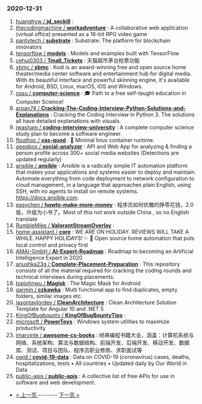 ### 2020-12-31 
1. [
        huanghyw /
**jd_seckill**](https://github.com/huanghyw/jd_seckill) : 
1. [
        thecodingmachine /
**workadventure**](https://github.com/thecodingmachine/workadventure) : A collaborative web application (virtual office) presented as a 16-bit RPG video game
1. [
        paritytech /
**substrate**](https://github.com/paritytech/substrate) : Substrate: The platform for blockchain innovators
1. [
        tensorflow /
**models**](https://github.com/tensorflow/models) : Models and examples built with TensorFlow
1. [
        cehui0303 /
**Tmall_Tickets**](https://github.com/cehui0303/Tmall_Tickets) : 天猫超市茅台抢票功能
1. [
        xbmc /
**xbmc**](https://github.com/xbmc/xbmc) : Kodi is an award-winning free and open source home theater/media center software and entertainment hub for digital media. With its beautiful interface and powerful skinning engine, it's available for Android, BSD, Linux, macOS, iOS and Windows.
1. [
        ossu /
**computer-science**](https://github.com/ossu/computer-science) : 🎓 Path to a free self-taught education in Computer Science!
1. [
        arpan74 /
**Cracking-The-Coding-Interview-Python-Solutions-and-Explanations**](https://github.com/arpan74/Cracking-The-Coding-Interview-Python-Solutions-and-Explanations) : Cracking the Coding Interview in Python 3. The solutions all have detailed explanations with visuals.
1. [
        jwasham /
**coding-interview-university**](https://github.com/jwasham/coding-interview-university) : A complete computer science study plan to become a software engineer.
1. [
        flouthoc /
**vas-quod**](https://github.com/flouthoc/vas-quod) : 🚡 Minimal linux container runtime.
1. [
        qeeqbox /
**social-analyzer**](https://github.com/qeeqbox/social-analyzer) : API and Web App for analyzing & finding a person profile across 300+ social media websites (Detections are updated regularly)
1. [
        ansible /
**ansible**](https://github.com/ansible/ansible) : Ansible is a radically simple IT automation platform that makes your applications and systems easier to deploy and maintain. Automate everything from code deployment to network configuration to cloud management, in a language that approaches plain English, using SSH, with no agents to install on remote systems. https://docs.ansible.com.
1. [
        easychen /
**howto-make-more-money**](https://github.com/easychen/howto-make-more-money) : 程序员如何优雅的挣零花钱，2.0版，升级为小书了。Most of this not work outside China , so no English translate
1. [
        RumbleMike /
**ValorantStreamOverlay**](https://github.com/RumbleMike/ValorantStreamOverlay) : 
1. [
        home-assistant /
**core**](https://github.com/home-assistant/core) : WE ARE ON HOLIDAY. REVIEWS WILL TAKE A WHILE. HAPPY HOLIDAYS! ✨ 🏡 Open source home automation that puts local control and privacy first
1. [
        AMAI-GmbH /
**AI-Expert-Roadmap**](https://github.com/AMAI-GmbH/AI-Expert-Roadmap) : Roadmap to becoming an Artificial Intelligence Expert in 2020
1. [
        anushka23g /
**Complete-Placement-Preparation**](https://github.com/anushka23g/Complete-Placement-Preparation) : This repository consists of all the material required for cracking the coding rounds and technical interviews during placements.
1. [
        topjohnwu /
**Magisk**](https://github.com/topjohnwu/Magisk) : The Magic Mask for Android
1. [
        qarmin /
**czkawka**](https://github.com/qarmin/czkawka) : Multi functional app to find duplicates, empty folders, similar images etc.
1. [
        jasontaylordev /
**CleanArchitecture**](https://github.com/jasontaylordev/CleanArchitecture) : Clean Architecture Solution Template for Angular 10 and .NET 5
1. [
        KingOfBugbounty /
**KingOfBugBountyTips**](https://github.com/KingOfBugbounty/KingOfBugBountyTips) : 
1. [
        microsoft /
**PowerToys**](https://github.com/microsoft/PowerToys) : Windows system utilities to maximize productivity
1. [
        imarvinle /
**awesome-cs-books**](https://github.com/imarvinle/awesome-cs-books) : 经典编程书籍大全，涵盖：计算机系统与网络、系统架构、算法与数据结构、前端开发、后端开发、移动开发、数据库、测试、项目与团队、程序员职业修炼、求职面试等
1. [
        owid /
**covid-19-data**](https://github.com/owid/covid-19-data) : Data on COVID-19 (coronavirus) cases, deaths, hospitalizations, tests • All countries • Updated daily by Our World in Data
1. [
        public-apis /
**public-apis**](https://github.com/public-apis/public-apis) : A collective list of free APIs for use in software and web development. 

- [ < 上一页 ](https://github.com/able8/github-trending-daily-record/blob/master/2020-12-30.md) -------- [ 下一页 > ](https://github.com/able8/github-trending-daily-record/blob/master/2021-01-01.md)